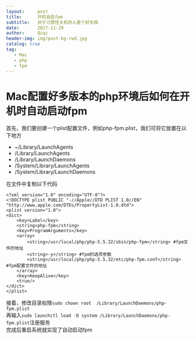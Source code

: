 ```yaml
---
layout:     post
title:      开机自启fpm
subtitle:   对于习惯性关机的人是个好东西
date:       2017-11-29
author:     Qiqi
header-img: img/post-bg-rwd.jpg
catalog: true
tag:
   - Mac
   - php
   - fpm
---
```

# Mac配置好多版本的php环境后如何在开机时自动启动fpm 

首先，我们要创建一个plist配置文件，例如php-fpm.plist，我们可将它放置在以下地方  

 - ~/Library/LaunchAgents  
 - /Library/LaunchAgents  
 - /Library/LaunchDaemons  
 - /System/Library/LaunchAgents  
 - /System/Library/LaunchDaemons  

在文件中复制以下代码  
```
<?xml version="1.0" encoding="UTF-8"?>
<!DOCTYPE plist PUBLIC "-//Apple//DTD PLIST 1.0//EN" "http://www.apple.com/DTDs/PropertyList-1.0.dtd">
<plist version="1.0">
<dict>
    <key>Label</key>
    <string>php-fpm</string>
    <key>ProgramArguments</key>
    <array>
        <string>/usr/local/php/php-5.5.32/sbin/php-fpm</string> #fpm文件的地址
        <string>-y</string> #fpm的选项参数
        <string>/usr/local/php/php-5.5.32/etc/php-fpm.conf</string> #fpm配置文件的地址
    </array>
    <key>KeepAlive</key>
    <true/>
</dict>
</plist>
```
接着，修改目录权限`sudo chown root  /Library/LaunchDaemons/php-fpm.plist`  
再输入`sudo launchctl load -D system /Library/LaunchDaemons/php-fpm.plist`注册服务  
完成后重启系统就实现了自动启动fpm

